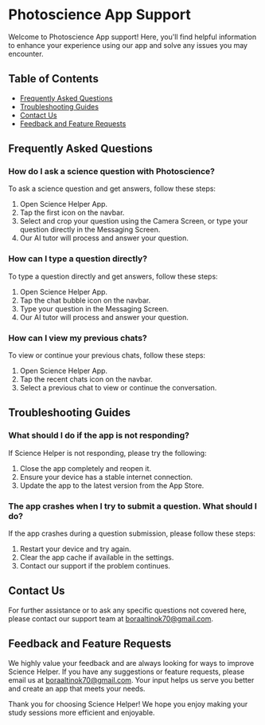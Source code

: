 # Photoscience App Support

Welcome to Photoscience App support! Here, you'll find helpful information to enhance your experience using our app and solve any issues you may encounter.

## Table of Contents
- [Frequently Asked Questions](#frequently-asked-questions)
- [Troubleshooting Guides](#troubleshooting-guides)
- [Contact Us](#contact-us)
- [Feedback and Feature Requests](#feedback-and-feature-requests)

## Frequently Asked Questions

### How do I ask a science question with Photoscience?
To ask a science question and get answers, follow these steps:
1. Open Science Helper App.
2. Tap the first icon on the navbar.
3. Select and crop your question using the Camera Screen, or type your question directly in the Messaging Screen.
4. Our AI tutor will process and answer your question.

### How can I type a question directly?
To type a question directly and get answers, follow these steps:
1. Open Science Helper App.
2. Tap the chat bubble icon on the navbar.
3. Type your question in the Messaging Screen.
4. Our AI tutor will process and answer your question.

### How can I view my previous chats?
To view or continue your previous chats, follow these steps:
1. Open Science Helper App.
2. Tap the recent chats icon on the navbar.
3. Select a previous chat to view or continue the conversation.

## Troubleshooting Guides

### What should I do if the app is not responding?
If Science Helper is not responding, please try the following:
1. Close the app completely and reopen it.
2. Ensure your device has a stable internet connection.
3. Update the app to the latest version from the App Store.

### The app crashes when I try to submit a question. What should I do?
If the app crashes during a question submission, please follow these steps:
1. Restart your device and try again.
2. Clear the app cache if available in the settings.
3. Contact our support if the problem continues.

## Contact Us
For further assistance or to ask any specific questions not covered here, please contact our support team at boraaltinok70@gmail.com.

## Feedback and Feature Requests

We highly value your feedback and are always looking for ways to improve Science Helper. If you have any suggestions or feature requests, please email us at boraaltinok70@gmail.com. Your input helps us serve you better and create an app that meets your needs.

Thank you for choosing Science Helper! We hope you enjoy making your study sessions more efficient and enjoyable.

